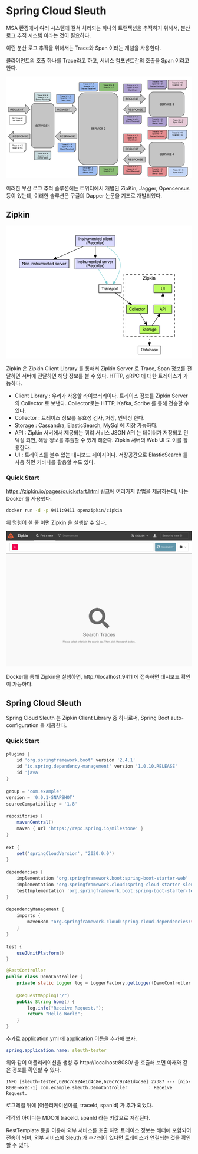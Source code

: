 # Spring Cloud Sleuth

MSA 환경에서 여러 시스템에 걸쳐 처리되는 하나의 트랜잭션을 추적하기 위해서, 분산 로그 추적 시스템 이라는 것이 필요하다.

이런 분산 로그 추적을 위해서는 Trace와 Span 이라는 개념을 사용한다.

클라이언트의 호출 하나를 Trace라고 하고, 서비스 컴포넌트간의 호출을 Span 이라고 한다.

![image-20210110174121994](images/image-20210110174121994.png)



이러한 부산 로그 추적 솔루션에는 트위터에서 개발된 ZipKin, Jagger, Opencensus 등이 있는데, 이러한 솔루션은 구글의 Dapper 논문을 기초로 개발되었다.



## Zipkin

![image-20210110175443385](images/image-20210110175443385.png)

Zipkin 은 Zipkin Client Library 를 통해서 Zipkin Server 로 Trace, Span 정보를 전달하면 서버에 전달하면 해당 정보를 볼 수 있다. HTTP, gRPC 에 대한 트레이스가 가능하다.

- Client Library : 우리가 사용할 라이브러리이다. 트레이스 정보를 Zipkin Server의 Collector 로 보낸다. Collector로는 HTTP, Kafka, Scribe 를 통해 전송할 수 있다.
- Collector : 트레이스 정보를 유효성 검사, 저장, 인덱싱 한다.
- Storage : Cassandra, ElasticSearch, MySql 에 저장 가능하다.
- API : Zipkin 서버에서 제공되는 쿼리 서비스 JSON API 는 데이터가 저장되고 인덱싱 되면, 해당 정보를 추출할 수 있게 해준다. Zipkin 서버의 Web UI 도 이를 활용한다.
- UI : 트레이스를 볼수 있는 대시보드 페이지이다. 저장공간으로 ElasticSearch 를 사용 하면 키바나를 활용할 수도 있다.

### Quick Start

https://zipkin.io/pages/quickstart.html 링크에 여러가지 방법을 제공하는데, 나는 Docker 를 사용했다.

```sh
docker run -d -p 9411:9411 openzipkin/zipkin
```

위 명령어 한 줄 이면 Zipkin 을 실행할 수 있다.

![image-20210110181633726](images/image-20210110181633726.png)

Docker를 통해 Zipkin을 실행하면, http://localhost:9411 에 접속하면 대시보드 확인이 가능하다.



## Spring Cloud Sleuth

Spring Cloud Sleuth 는 Zipkin Client Library 중 하나로써, Spring Boot auto-configuration 을 제공한다.

### Quick Start

```groovy
plugins {
    id 'org.springframework.boot' version '2.4.1'
    id 'io.spring.dependency-management' version '1.0.10.RELEASE'
    id 'java'
}

group = 'com.example'
version = '0.0.1-SNAPSHOT'
sourceCompatibility = '1.8'

repositories {
    mavenCentral()
    maven { url 'https://repo.spring.io/milestone' }
}

ext {
    set('springCloudVersion', "2020.0.0")
}

dependencies {
    implementation 'org.springframework.boot:spring-boot-starter-web'
    implementation 'org.springframework.cloud:spring-cloud-starter-sleuth'
    testImplementation 'org.springframework.boot:spring-boot-starter-test'
}

dependencyManagement {
    imports {
        mavenBom "org.springframework.cloud:spring-cloud-dependencies:${springCloudVersion}"
    }
}

test {
    useJUnitPlatform()
}
```

```java
@RestController
public class DemoController {
    private static Logger log = LoggerFactory.getLogger(DemoController.class);

    @RequestMapping("/")
    public String home() {
        log.info("Receive Request.");
        return "Hello World";
    }
}
```

추가로 application.yml 에 application 이름을 추가해 보자.

```yaml
spring.application.name: sleuth-tester
```

위와 같이 어플리케이션을 생성 후 http://localhost:8080/ 을 호출해 보면 아래와 같은 정보를 확인할 수 있다.

```
INFO [sleuth-tester,620c7c924e1d4c8e,620c7c924e1d4c8e] 27387 --- [nio-8080-exec-1] com.example.sleuth.DemoController        : Receive Request.
```

로그레벨 뒤에 [어플리케이션이름, traceId, spanId] 가 추가 되었다. 

각각의 아이디는 MDC에 traceId, spanId 라는 키값으로 저장된다.

RestTemplate 등을 이용해 외부 서비스를 호출 하면 트레이스 정보는 해더에 포함되어 전송이 되며, 외부 서비스에 Sleuth 가 추가되어 있다면 트레이스가 연결되는 것을 확인할 수 있다.